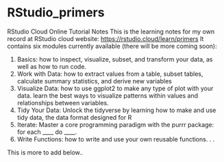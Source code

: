 # RStudio_primers
RStudio Cloud Online Tutorial Notes
This is the learning notes for my own record at RStudio cloud website: https://rstudio.cloud/learn/primers 
It contains six modules currently available (there will be more coming soon):
1. Basics: how to inspect, visualize, subset, and transform your data, as well as how to run code.
2. Work with Data: how to extract values from a table, subset tables, calculate summary statistics, and derive new variables
3. Visualize Data: how to use ggplot2 to make any type of plot with your data. learn the best ways to visualize patterns within values and relationships between variables.
4. Tidy Your Data: Unlock the tidyverse by learning how to make and use tidy data, the data format designed for R
5. Iterate: Master a core programming paradigm with the purrr package: for each ____ do ____.
6. Write Functions: how to write and use your own reusable functions.
.
.

This is more to add below..
